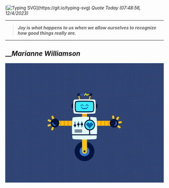 [![Typing SVG](https://readme-typing-svg.herokuapp.com?font=Press+Start+2P&color=C2F784&size=35&width=900&height=100&lines=Hello+World%2C+I'm+Hung+!)](https://git.io/typing-svg) 
_Quote Today (07:48:56, 12/4/2023)_
___
>**_Joy is what happens to us when we allow ourselves to recognize how good things really are._**
___

## __**_Marianne Williamson_**

![RobotDance](src/assets/images/robot-dancing-dribble.gif?style=center)
